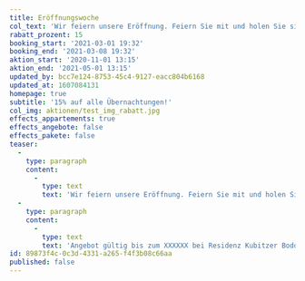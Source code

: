 ```yaml
---
title: Eröffnungswoche
col_text: 'Wir feiern unsere Eröffnung. Feiern Sie mit und holen Sie sich 15% auf alle Übernachtungen im gewählten Zeitraum.'
rabatt_prozent: 15
booking_start: '2021-03-01 19:32'
booking_end: '2021-03-08 19:32'
aktion_start: '2020-11-01 13:15'
aktion_end: '2021-05-01 13:15'
updated_by: bcc7e124-8753-45c4-9127-eacc804b6168
updated_at: 1607084131
homepage: true
subtitle: '15% auf alle Übernachtungen!'
col_img: aktionen/test_img_rabatt.jpg
effects_appartements: true
effects_angebote: false
effects_pakete: false
teaser:
  -
    type: paragraph
    content:
      -
        type: text
        text: 'Wir feiern unsere Eröffnung. Feiern Sie mit und holen Sie sich 15% Rabatt auf alle Übernachtungen im gewählten Zeitraum! '
  -
    type: paragraph
    content:
      -
        type: text
        text: 'Angebot gültig bis zum XXXXXX bei Residenz Kubitzer Bodden. Kein Mindestbuchungswert. Nicht mit anderen Gutschein- und Rabattaktionen kombinierbar. usw.'
id: 89873f4c-0c3d-4331-a265-f4f3b08c66aa
published: false
---
```

